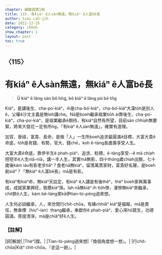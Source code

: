 ```yaml
---
chapter: 鹹酸甜第1冊
title: 115. 有kiáⁿ ê人sàn無遠，無kiáⁿ ê人富bē長
author: Siau Lah-jih
date: 2021-12-25
category: chheh
show_chapter: 1
layout: post
toc: true
---
```

  
## 〈115〉
# 有kiáⁿ ê人sàn無遠，無kiáⁿ ê人富bē長
>**Ū kiáⁿ ê lâng sàn bô hn̄g, bô kiáⁿ ê lâng pù bē tn̂g**
  
Kiáⁿ，是講後生、cha-po͘-kiáⁿ，m̄是cha-bó͘-kiáⁿ，cha-bó͘-kiáⁿ大漢to̍h是別人ê，父權ê沙文主義是無leh講che。Nā是boeh繼承祖業tio̍h ài靠後生、cha-po͘-kiáⁿ，cha-po͘-kiáⁿ，是祖業繼承ê期待，有kiáⁿ自然有所望，目前sàn chhiah無要緊，將來大發花一定有所ǹg，「有kiáⁿ ê人sàn無遠」，確實有道理。

加官、晉祿，富貴、長命，是做「人」一生所boeh追求最圓滿ê目標，大富大貴ê命底，to̍h是有錢、有勢，官大、錢chē，koh ē-tàng長歲壽享受人生。

大富大貴ê命底，靠伊半生ê phah-piàⁿ、追求、粒積，ē-tàng享受--ê mā chiah短短半ê人生niā-niā，講一半人生，其實mā無影，四十thóng歲chiah出脫，七十歲後kám iáu有影老步tiāⁿ？食老nā無kiáⁿ，留落萬貫家財，富貴好名聲，是boeh創siáⁿ？「無kiáⁿ ê人富bē長」mā是有影。

有kiáⁿ有kiáⁿ命，無kiáⁿ天註定，有kiáⁿ ê人講是有後thèⁿ，thèⁿ boeh家興萬事成，成就家業興旺，致蔭kiáⁿ孫。Iah nā無kiáⁿ m̄ tio̍h慘，凄慘無kiáⁿ來繼承，chit款ê人生，kám bē-tàng來kā伊tian-tò-péng過來想。

人生何必談繼承，人，來世間行chit-chōa，有緣chhiâⁿ kiáⁿ是福報，mā是責任，無香煙（hiuⁿ-ian）thang繼承，奉獻你ê phah-piàⁿ、愛心來hō͘眾生，功德圓滿，菩提清淨，mā是chiâⁿ好ê人生。

### 【註解】

|詞|解說|
|Thèⁿ|撐。|
|Tian-tò-péng過來想|『換個角度想一想』。|
|行chit-chōa|Kiâⁿ chit-chōa，『走這一趟』。|
